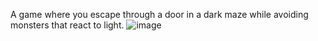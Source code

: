 A game where you escape through a door in a dark maze while avoiding monsters that react to light.
![image](https://github.com/bountyhunter01/Into_the_Maze/assets/156314162/19b07571-24a0-4e17-a39e-a33078e0c20b)
